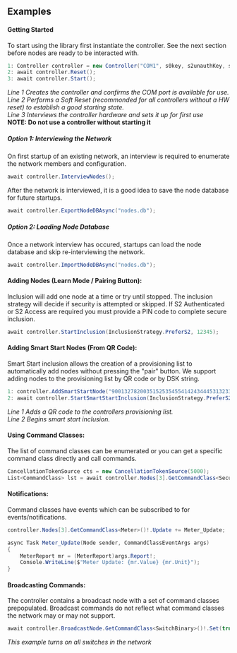 ## Examples

#### Getting Started
To start using the library first instantiate the controller.  See the next section before nodes are ready to be interacted with.
```c#
1: Controller controller = new Controller("COM1", s0key, s2unauthKey, s2authKey, s2accessKey);
2: await controller.Reset();
3: await controller.Start();
```
_Line 1 Creates the controller and confirms the COM port is available for use._\
_Line 2 Performs a Soft Reset (recommonded for all controllers without a HW reset) to establish a good starting state._\
_Line 3 Interviews the controller hardware and sets it up for first use_\
**NOTE: Do not use a controller without starting it**

##### Option 1: Interviewing the Network
On first startup of an existing network, an interview is required to enumerate the network members and configuration.
```c#
await controller.InterviewNodes();
```

After the network is interviewed, it is a good idea to save the node database for future startups.
```c#
await controller.ExportNodeDBAsync("nodes.db");
```

##### Option 2: Loading Node Database
Once a network interview has occured, startups can load the node database and skip re-interviewing the network.
```c#
await controller.ImportNodeDBAsync("nodes.db");
```

#### Adding Nodes (Learn Mode / Pairing Button):
Inclusion will add one node at a time or try until stopped.  The inclusion strategy will decide if security is attempted or skipped.  If S2 Authenticated or S2 Access are required you must provide a PIN code to complete secure inclusion.
```c#
await controller.StartInclusion(InclusionStrategy.PreferS2, 12345);
```

#### Adding Smart Start Nodes (From QR Code):
Smart Start inclusion allows the creation of a provisioning list to automatically add nodes without pressing the "pair" button. We support adding nodes to the provisioning list by QR code or by DSK string.
```c#
1: controller.AddSmartStartNode("900132782003515253545541424344453132333435212223242500100435301537022065520001000000300578");
2: await controller.StartSmartStartInclusion(InclusionStrategy.PreferS2);
```
_Line 1 Adds a QR code to the controllers provisioning list._\
_Line 2 Begins smart start inclusion._

#### Using Command Classes:
The list of command classes can be enumerated or you can get a specific command class directly and call commands.
```c#
CancellationTokenSource cts = new CancellationTokenSource(5000);
List<CommandClass> lst = await controller.Nodes[3].GetCommandClass<Security2>()!.GetSupportedCommands(cts.Token);
```

#### Notifications:
Command classes have events which can be subscribed to for events/notifications.
```c#
controller.Nodes[3].GetCommandClass<Meter>()!.Update += Meter_Update;

async Task Meter_Update(Node sender, CommandClassEventArgs args)
{
    MeterReport mr = (MeterReport)args.Report!;
    Console.WriteLine($"Meter Update: {mr.Value} {mr.Unit}");
}
```

#### Broadcasting Commands:
The controller contains a broadcast node with a set of command classes prepopulated. Broadcast commands do not reflect what command classes the network may or may not support.
```c#
await controller.BroadcastNode.GetCommandClass<SwitchBinary>()!.Set(true);
```
_This example turns on all switches in the network_